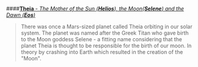 ####[__Theia__ - *The Mother of the Sun (**Helios**), the Moon(**Selene**) and the Dawn (**Eos**)*](http://www.greek-gods.org/titans/theia.php)

><p>There was once a Mars-sized planet called Theia orbiting in our solar system. The planet was named after the Greek Titan who gave birth to the Moon goddess Selene - a fitting name considering that the planet Theia is thought to be responsible for the birth of our moon. In theory by crashing into Earth which resulted in the creation of the "Moon".</p>
